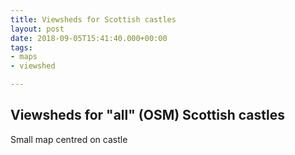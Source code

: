 ```yaml
---
title: Viewsheds for Scottish castles
layout: post
date: 2018-09-05T15:41:40.000+00:00
tags:
- maps
- viewshed

---
```

## Viewsheds for "all" (OSM) Scottish castles

Small map centred on castle
